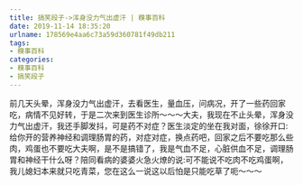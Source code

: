 ```yaml
---
title: 搞笑段子->浑身没力气出虚汗 | 糗事百科
date: 2019-11-14 18:35:20
urlname: 178569e4aa6c73a59d360781f49db211
tags: 
- 糗事百科
categories:
- 糗事百科
- 搞笑段子
---
```

前几天头晕，浑身没力气出虚汗，去看医生，量血压，问病况，开了一些药回家吃，病情不见好转，于是二次来到医生诊所～～～大夫，我现在不止头晕，浑身没力气出虚汗，我还手脚发抖，可是药不对症？医生淡定的坐在我对面，徐徐开口:给你开的营养神经和调理肠胃的药，对症对症，换点药吧，回家之后不要吃那么些肉，鸡蛋也不要吃大夫啊，是不是搞错了，我是气血不足，心脏供血不足，调理肠胃和神经干什么呀？陪同看病的婆婆火急火燎的说:可不能说不吃肉不吃鸡蛋啊，我儿媳妇本来就只吃青菜，您在这么一说这以后怕是只能吃草了呃～～～


